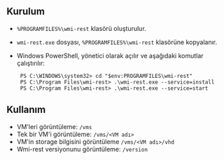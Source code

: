 ## Kurulum

- `%PROGRAMFILES%\wmi-rest` klasörü oluşturulur.
- `wmi-rest.exe` dosyası, `%PROGRAMFILES%\wmi-rest` klasörüne kopyalanır.
- Windows PowerShell, yönetici olarak açılır ve aşağıdaki komutlar çalıştırılır:

       PS C:\WINDOWS\system32> cd "$env:PROGRAMFILES\wmi-rest"
       PS C:\Program Files\wmi-rest> .\wmi-rest.exe --service=install
       PS C:\Program Files\wmi-rest> .\wmi-rest.exe --service=start

## Kullanım

- VM'leri görüntüleme: `/vms`
- Tek bir VM'i görüntüleme: `/vms/<VM adı>`
- VM'in storage bilgisini görüntüleme `/vms/<VM adı>/vhd`
- Wmi-rest versiyonunu görüntüleme: `/version`
